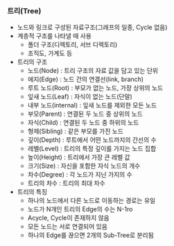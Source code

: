 ### 트리(Tree)
  - 노드와 링크로 구성된 자료구조(그래프의 일종, Cycle 없음)
  - 계층적 구조를 나타낼 때 사용
    - 폴더 구조(디렉토리, 서브 디렉토리)
    - 조직도, 가계도 등
  - 트리의 구조
    - 노드(Node) : 트리 구조의 자료 값을 담고 있는 단위
    - 에지(Edge) : 노드 간의 연결선(link, branch)
    - 루트 노드(Root) : 부모가 없는 노드, 가장 상위의 노드
    - 잎새 노드(Leaf) : 자식이 없는 노드(단말)
    - 내부 노드(internal) : 잎새 노드를 제외한 모든 노드
    - 부모(Parent) : 연결된 두 노드 중 상위의 노드
    - 자식(Child) : 연결된 두 노드 중 하위의 노드
    - 형제(Sibling) : 같은 부모를 가진 노드
    - 깊이(Depth) : 루트에서 어떤 노드까지의 간선의 수
    - 레벨(Level) : 트리의 특정 깊이를 가지는 노드 집합
    - 높이(Height) : 트리에서 가장 큰 레벨 값
    - 크기(Size) : 자신을 포함한 자식 노드의 개수
    - 차수(Degree) : 각 노드가 지닌 가지의 수
    - 트리의 차수 : 트리의 최대 차수
  - 트리의 특징
    - 하나의 노드에서 다른 노드로 이동하는 경로는 유일
    - 노드가 N개인 트리의 Edge의 수는 N-1ro
    - Acycle, Cycle이 존재하지 않음
    - 모든 노드는 서로 연결되어 있음
    - 하나의 Edge를 끊으면 2개의 Sub-Tree로 분리됨
